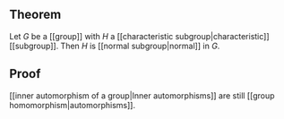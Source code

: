 ## Theorem
Let $G$ be a [[group]] with $H$ a [[characteristic subgroup|characteristic]] [[subgroup]]. Then $H$ is [[normal subgroup|normal]] in $G$.
## Proof
[[inner automorphism of a group|Inner automorphisms]] are still [[group homomorphism|automorphisms]].